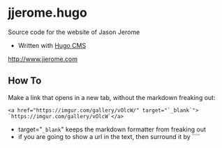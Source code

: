 
# jjerome.hugo
Source code for the website of Jason Jerome

* Written with <a href="https://gohugo.io/" target="`_blank`">Hugo CMS</a>

http://www.jjerome.com



## How To

Make a link that opens in a new tab, without the markdown freaking out:
```
<a href="https://imgur.com/gallery/vOlcW/" target="`_blank`"> `https://imgur.com/gallery/vOlcW`</a>
```
*  target="`_blank`" keeps the markdown formatter from freaking out
* if you are going to show a url in the text, then surround it by ````

